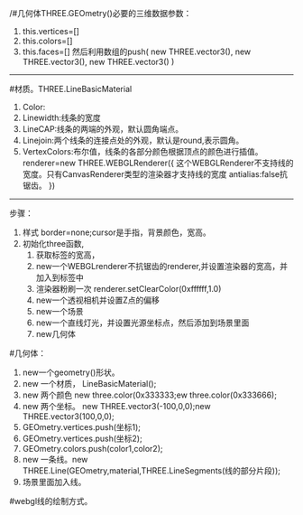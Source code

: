 /#几何体THREE.GEOmetry()必要的三维数据参数：
  1. this.vertices=[]
  2. this.colors=[]
  3. this.faces=[]
  然后利用数组的push(
    new THREE.vector3(),
    new THREE.vector3(),
    new THREE.vector3()
    )
-------
#材质。THREE.LineBasicMaterial
 1. Color:
 2. Linewidth:线条的宽度
 3. LineCAP:线条的两端的外观，默认圆角端点。
 4. Linejoin:两个线条的连接点处的外观，默认是round,表示圆角。
 5. VertexColors:布尔值，线条的各部分颜色根据顶点的颜色进行插值。
  renderer=new THREE.WEBGLRenderer({    这个WEBGLRenderer不支持线的宽度。只有CanvasRenderer类型的渲染器才支持线的宽度
    antialias:false抗锯齿。
    })
------


步骤：
   1. 样式 border=none;cursor是手指，背景颜色，宽高。
   2. 初始化three函数,
      1. 获取标签的宽高，
      2. new一个WEBGLrenderer不抗锯齿的renderer,并设置渲染器的宽高，并加入到标签中
      3. 渲染器粉刷一次 renderer.setClearColor(0xffffff,1.0)
      4. new一个透视相机并设置Z点的偏移
      5. new一个场景
      6. new一个直线灯光，并设置光源坐标点，然后添加到场景里面
      7. new几何体

#几何体：
  1. new一个geometry()形状。
  2. new 一个材质， LineBasicMaterial();
  3. new 两个颜色  new three.color(0x333333;ew three.color(0x333666);
  4. new 两个坐标。 new THREE.vector3(-100,0,0);new THREE.vector3(100,0,0);
  5. GEOmetry.vertices.push(坐标1);
  6. GEOmetry.vertices.push(坐标2);
  7. GEOmetry.colors.push(color1,color2);  
  8. new 一条线。new THREE.Line(GEOmetry,material,THREE.LineSegments(线的部分片段));  
  9. 场景里面加入线。

#webgl线的绘制方式。
